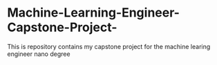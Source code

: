 # Machine-Learning-Engineer-Capstone-Project-
This is repository contains my capstone project for the machine learing engineer nano degree 
